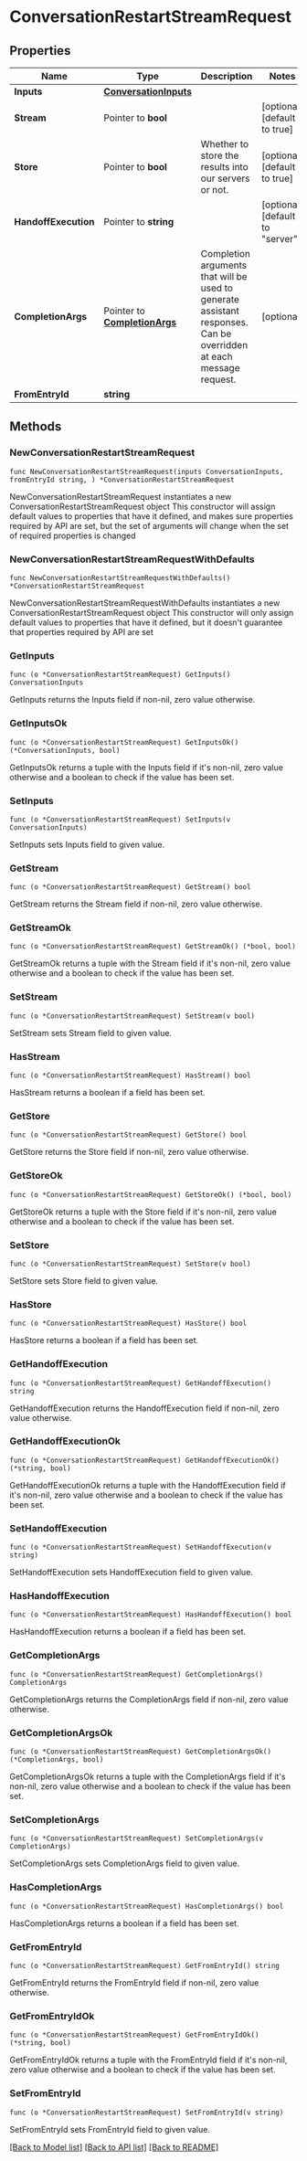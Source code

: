 # ConversationRestartStreamRequest

## Properties

Name | Type | Description | Notes
------------ | ------------- | ------------- | -------------
**Inputs** | [**ConversationInputs**](ConversationInputs.md) |  | 
**Stream** | Pointer to **bool** |  | [optional] [default to true]
**Store** | Pointer to **bool** | Whether to store the results into our servers or not. | [optional] [default to true]
**HandoffExecution** | Pointer to **string** |  | [optional] [default to "server"]
**CompletionArgs** | Pointer to [**CompletionArgs**](CompletionArgs.md) | Completion arguments that will be used to generate assistant responses. Can be overridden at each message request. | [optional] 
**FromEntryId** | **string** |  | 

## Methods

### NewConversationRestartStreamRequest

`func NewConversationRestartStreamRequest(inputs ConversationInputs, fromEntryId string, ) *ConversationRestartStreamRequest`

NewConversationRestartStreamRequest instantiates a new ConversationRestartStreamRequest object
This constructor will assign default values to properties that have it defined,
and makes sure properties required by API are set, but the set of arguments
will change when the set of required properties is changed

### NewConversationRestartStreamRequestWithDefaults

`func NewConversationRestartStreamRequestWithDefaults() *ConversationRestartStreamRequest`

NewConversationRestartStreamRequestWithDefaults instantiates a new ConversationRestartStreamRequest object
This constructor will only assign default values to properties that have it defined,
but it doesn't guarantee that properties required by API are set

### GetInputs

`func (o *ConversationRestartStreamRequest) GetInputs() ConversationInputs`

GetInputs returns the Inputs field if non-nil, zero value otherwise.

### GetInputsOk

`func (o *ConversationRestartStreamRequest) GetInputsOk() (*ConversationInputs, bool)`

GetInputsOk returns a tuple with the Inputs field if it's non-nil, zero value otherwise
and a boolean to check if the value has been set.

### SetInputs

`func (o *ConversationRestartStreamRequest) SetInputs(v ConversationInputs)`

SetInputs sets Inputs field to given value.


### GetStream

`func (o *ConversationRestartStreamRequest) GetStream() bool`

GetStream returns the Stream field if non-nil, zero value otherwise.

### GetStreamOk

`func (o *ConversationRestartStreamRequest) GetStreamOk() (*bool, bool)`

GetStreamOk returns a tuple with the Stream field if it's non-nil, zero value otherwise
and a boolean to check if the value has been set.

### SetStream

`func (o *ConversationRestartStreamRequest) SetStream(v bool)`

SetStream sets Stream field to given value.

### HasStream

`func (o *ConversationRestartStreamRequest) HasStream() bool`

HasStream returns a boolean if a field has been set.

### GetStore

`func (o *ConversationRestartStreamRequest) GetStore() bool`

GetStore returns the Store field if non-nil, zero value otherwise.

### GetStoreOk

`func (o *ConversationRestartStreamRequest) GetStoreOk() (*bool, bool)`

GetStoreOk returns a tuple with the Store field if it's non-nil, zero value otherwise
and a boolean to check if the value has been set.

### SetStore

`func (o *ConversationRestartStreamRequest) SetStore(v bool)`

SetStore sets Store field to given value.

### HasStore

`func (o *ConversationRestartStreamRequest) HasStore() bool`

HasStore returns a boolean if a field has been set.

### GetHandoffExecution

`func (o *ConversationRestartStreamRequest) GetHandoffExecution() string`

GetHandoffExecution returns the HandoffExecution field if non-nil, zero value otherwise.

### GetHandoffExecutionOk

`func (o *ConversationRestartStreamRequest) GetHandoffExecutionOk() (*string, bool)`

GetHandoffExecutionOk returns a tuple with the HandoffExecution field if it's non-nil, zero value otherwise
and a boolean to check if the value has been set.

### SetHandoffExecution

`func (o *ConversationRestartStreamRequest) SetHandoffExecution(v string)`

SetHandoffExecution sets HandoffExecution field to given value.

### HasHandoffExecution

`func (o *ConversationRestartStreamRequest) HasHandoffExecution() bool`

HasHandoffExecution returns a boolean if a field has been set.

### GetCompletionArgs

`func (o *ConversationRestartStreamRequest) GetCompletionArgs() CompletionArgs`

GetCompletionArgs returns the CompletionArgs field if non-nil, zero value otherwise.

### GetCompletionArgsOk

`func (o *ConversationRestartStreamRequest) GetCompletionArgsOk() (*CompletionArgs, bool)`

GetCompletionArgsOk returns a tuple with the CompletionArgs field if it's non-nil, zero value otherwise
and a boolean to check if the value has been set.

### SetCompletionArgs

`func (o *ConversationRestartStreamRequest) SetCompletionArgs(v CompletionArgs)`

SetCompletionArgs sets CompletionArgs field to given value.

### HasCompletionArgs

`func (o *ConversationRestartStreamRequest) HasCompletionArgs() bool`

HasCompletionArgs returns a boolean if a field has been set.

### GetFromEntryId

`func (o *ConversationRestartStreamRequest) GetFromEntryId() string`

GetFromEntryId returns the FromEntryId field if non-nil, zero value otherwise.

### GetFromEntryIdOk

`func (o *ConversationRestartStreamRequest) GetFromEntryIdOk() (*string, bool)`

GetFromEntryIdOk returns a tuple with the FromEntryId field if it's non-nil, zero value otherwise
and a boolean to check if the value has been set.

### SetFromEntryId

`func (o *ConversationRestartStreamRequest) SetFromEntryId(v string)`

SetFromEntryId sets FromEntryId field to given value.



[[Back to Model list]](../README.md#documentation-for-models) [[Back to API list]](../README.md#documentation-for-api-endpoints) [[Back to README]](../README.md)


